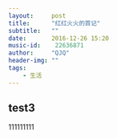 ```yaml
---
layout:     post
title:      "红红火火的首记"
subtitle:   ""
date:       2016-12-26 15:20
music-id:    22636871
author:     "QJQ"
header-img: ""
tags:
    - 生活
---
```

## test3
111111111